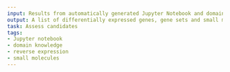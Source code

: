 ```yaml
---
input: Results from automatically generated Jupyter Notebook and domain knowledge
output: A list of differentially expressed genes, gene sets and small molecules predicted to reverse expression across all tissues
task: Assess candidates
tags:
- Jupyter notebook
- domain knowledge
- reverse expression
- small molecules
---
```

